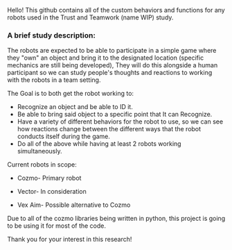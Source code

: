 Hello! This github contains all of the custom behaviors and functions for any robots used in the Trust and Teamwork (name WIP) study.

### A brief study description:
  The robots are expected to be able to participate in a simple game where they "own" an object and bring it to the designated location (specific mechanics are still being developed), 
  They will do this alongside a human participant so we can study people's thoughts and reactions to working with the robots in a team setting.
  
The Goal is to both get the robot working to:
  
  - Recognize an object and be able to ID it.	
  - Be able to bring said object to a specific point that It can Recognize.
  - Have a variety of different behaviors for the robot to use, so we can see how reactions change between the different ways that the robot conducts itself during the game.
  - Do all of the above while having at least 2 robots working simultaneously. 

Current robots in scope:

  - Cozmo- Primary robot
  
  - Vector- In consideration
  
  - Vex Aim- Possible alternative to Cozmo


Due to all of the cozmo libraries being written in python, this project is going to be using it for most of the code.

Thank you for your interest in this research! 


